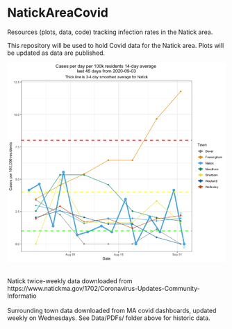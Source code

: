 # NatickAreaCovid
Resources (plots, data, code) tracking infection rates in the Natick area.

This repository will be used to hold Covid data for the Natick area. Plots will be updated as data are published. <br>

![most recent plot of cases per 100k](Plots/NatickAreaCovidRates090320.png)

<br>
Natick twice-weekly data downloaded from https://www.natickma.gov/1702/Coronavirus-Updates-Community-Informatio 
<br><br>
Surrounding town data downloaded from MA covid dashboards, updated weekly on Wednesdays. See Data/PDFs/ folder above for historic data.

